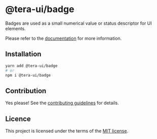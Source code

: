 # @tera-ui/badge

Badges are used as a small numerical value or status descriptor for UI elements.

Please refer to the [documentation](https://teraui.org/docs/components/badge) for more information.

## Installation

```sh
yarn add @tera-ui/badge
# or
npm i @tera-ui/badge
```

## Contribution

Yes please! See the
[contributing guidelines](https://github.com/hieumau12/tera-ui/blob/master/CONTRIBUTING.md)
for details.

## Licence

This project is licensed under the terms of the
[MIT license](https://github.com/hieumau12/tera-ui/blob/master/LICENSE).

